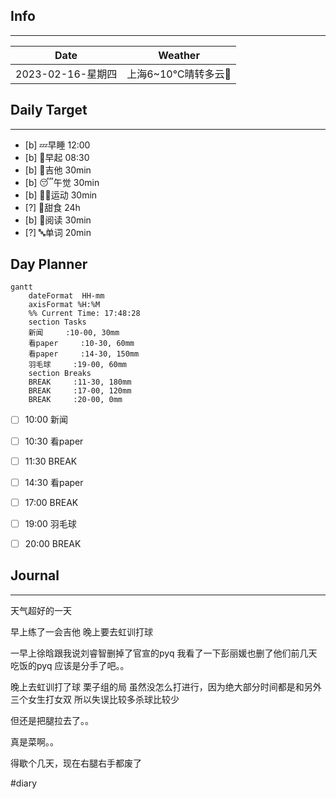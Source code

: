 ## Info
***
| Date        | Weather |
| ----------- | ------- |
| 2023-02-16-星期四 | 上海6~10℃晴转多云🔆        |


## Daily Target 
***

- [b] 💤早睡   12:00
- [b] 🌅早起    08:30
- [b] 🎵吉他    30min
- [b] 😴午觉    30min
- [b] 🏃‍♀️运动    30min
- [?] 🚫甜食    24h
- [b] 📖阅读    30min
- [?] 🔤单词    20min  


## Day Planner
```mermaid
gantt
    dateFormat  HH-mm
    axisFormat %H:%M
    %% Current Time: 17:48:28
    section Tasks
    新闻     :10-00, 30mm
    看paper     :10-30, 60mm
    看paper     :14-30, 150mm
    羽毛球     :19-00, 60mm
    section Breaks
    BREAK     :11-30, 180mm
    BREAK     :17-00, 120mm
    BREAK     :20-00, 0mm
```

- [ ] 10:00 新闻
- [ ] 10:30 看paper
- [ ] 11:30 BREAK
- [ ] 14:30 看paper
- [ ] 17:00 BREAK
- [ ] 19:00 羽毛球
- [ ] 20:00 BREAK


##  Journal
***
天气超好的一天

早上练了一会吉他
晚上要去虹训打球

一早上徐晗跟我说刘睿智删掉了官宣的pyq
我看了一下彭丽媛也删了他们前几天吃饭的pyq
应该是分手了吧。。


晚上去虹训打了球
栗子组的局
虽然没怎么打进行，因为绝大部分时间都是和另外三个女生打女双
所以失误比较多杀球比较少

但还是把腿拉去了。。

真是菜啊。。

得歇个几天，现在右腿右手都废了






#diary